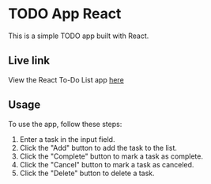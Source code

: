 # TODO App React

This is a simple TODO app built with React.

## Live link

View the React To-Do List app [here](https://todo-react-hrkl.vercel.app/)



## Usage

To use the app, follow these steps:

1. Enter a task in the input field.
2. Click the "Add" button to add the task to the list.
3. Click the "Complete" button to mark a task as complete.
4. Click the "Cancel" button to mark a task as canceled.
5. Click the "Delete" button to delete a task.

